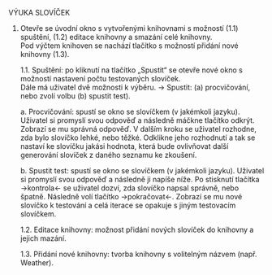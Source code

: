 VÝUKA SLOVÍČEK

1. Otevře se úvodní okno s vytvořenými knihovnami s možností (1.1) spuštění, (1.2) editace knihovny a smazání celé knihovny.  
 Pod výčtem knihoven se nachází tlačítko s možností přidání nové knihovny (1.3). 

    1.1. Spuštění: po kliknutí na tlačítko „Spustit“ se otevře nové okno s možností nastavení počtu testovaných slovíček.  
     Dále má uživatel dvě možnosti k výběru. -> Spustit: (a) procvičování, nebo zvolí volbu (b) spustit test).

      a. Procvičování: spustí se okno se slovíčkem (v jakémkoli jazyku). Uživatel si promyslí svou odpověď a následně máčkne tlačítko odkrýt. Zobrazí se mu správná odpověď. V dalším kroku se uživatel rozhodne, zda bylo slovíčko lehké, nebo těžké. Odklikne jeho rozhodnutí a tak se nastaví ke slovíčku jakási hodnota, která bude ovlivňovat další generování slovíček z daného seznamu ke zkoušení.

      b. Spustit test: spustí se okno se slovíčkem (v jakémkoli jazyku). Uživatel si promyslí svou odpověď a následně ji napíše níže. Po stisknutí tlačítka ->kontrola<- se uživatel dozví, zda slovíčko napsal správně, nebo špatně. Následně volí tlačítko ->pokračovat<-. Zobrazí se mu nové slovíčko k testování a celá iterace se opakuje s jiným testovacím slovíčkem.

   1.2. Editace knihovny: možnost přidání nových slovíček do knihovny a jejich mazání.

   1.3. Přidání nové knihovny: tvorba knihovny s volitelným názvem (např. Weather).

